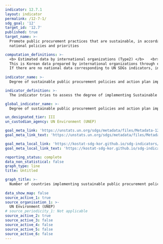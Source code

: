 ```yaml
---
indicator: 12.7.1
layout: indicator
permalink: /12-7-1/
sdg_goal: '12'
target_id: '12.7'
published: true
target_name: >-
  Promote public procurement practices that are sustainable, in accordance with
  national policies and priorities

computation_definitions: >-
  <b> Estimated data by international organizations (Type2) </b>   <br>
  This is Korean data prepared by international organizations through estimation and modeling. 
  If there are no national data corresponding to UN SDGs indicators, international data are available for monitoring.
  
indicator_name: >-
  Degree of sustainable public procurement policies and action plan implementation

indicator_definition: >-
  The indicator tries to assess the degree of implementing Sustainable Public Procurement action plans or policies through a composite index.

global_indicator_name: >-
  Degree of sustainable public procurement policies and action plan implementation

un_designated_tier: III
un_custodian_agency: UN Environment (UNEP)

goal_meta_link: 'https://unstats.un.org/sdgs/metadata/files/Metadata-12-07-01.pdf'
goal_meta_link_text: 'https://unstats.un.org/sdgs/metadata/files/Metadata-12-07-01.pdf'

goal_meta_local_link: 'https://kostat-sdg-kor.github.io/sdg-indicators/public/data/Metadata-12-07-01_ENG.pdf'
goal_meta_local_link_text: 'https://kostat-sdg-kor.github.io/sdg-indicators/public/data/Metadata-12-07-01_ENG.pdf'

reporting_status: complete
data_non_statistical: false
graph_type: line
title: Untitled

graph_title: >-
  Number of countries implementing sustainable public procurement policies and action plans
  
data_show_map: false
source_active_1: true
source_organisation_1: >-
  UN Environment (UNEP)
# source_periodicity_1: Not applicable
source_active_2: true
source_active_3: false
source_active_4: false
source_active_5: false
source_active_6: false
---
```

